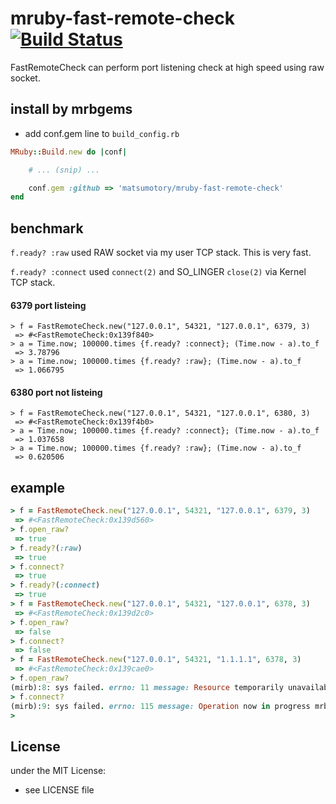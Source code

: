 # mruby-fast-remote-check   [![Build Status](https://travis-ci.org/matsumotory/mruby-fast-remote-check.svg?branch=master)](https://travis-ci.org/matsumotory/mruby-fast-remote-check)

FastRemoteCheck can perform port listening check at high speed using raw socket.

## install by mrbgems
- add conf.gem line to `build_config.rb`

```ruby
MRuby::Build.new do |conf|

    # ... (snip) ...

    conf.gem :github => 'matsumotory/mruby-fast-remote-check'
end
```

## benchmark

`f.ready? :raw` used RAW socket via my user TCP stack. This is very fast.

`f.ready? :connect` used `connect(2)` and SO_LINGER `close(2)` via Kernel TCP stack.


#### 6379 port listeing

```
> f = FastRemoteCheck.new("127.0.0.1", 54321, "127.0.0.1", 6379, 3)
 => #<FastRemoteCheck:0x139f840>
> a = Time.now; 100000.times {f.ready? :connect}; (Time.now - a).to_f
 => 3.78796
> a = Time.now; 100000.times {f.ready? :raw}; (Time.now - a).to_f
 => 1.066795
```

#### 6380 port not listeing

```
> f = FastRemoteCheck.new("127.0.0.1", 54321, "127.0.0.1", 6380, 3)
 => #<FastRemoteCheck:0x139f4b0>
> a = Time.now; 100000.times {f.ready? :connect}; (Time.now - a).to_f
 => 1.037658
> a = Time.now; 100000.times {f.ready? :raw}; (Time.now - a).to_f
 => 0.620506
```

## example
```ruby
> f = FastRemoteCheck.new("127.0.0.1", 54321, "127.0.0.1", 6379, 3)
 => #<FastRemoteCheck:0x139d560>
> f.open_raw?
 => true
> f.ready?(:raw)
 => true
> f.connect?
 => true
> f.ready?(:connect)
 => true
> f = FastRemoteCheck.new("127.0.0.1", 54321, "127.0.0.1", 6378, 3)
 => #<FastRemoteCheck:0x139d2c0>
> f.open_raw?
 => false
> f.connect?
 => false
> f = FastRemoteCheck.new("127.0.0.1", 54321, "1.1.1.1", 6378, 3)
 => #<FastRemoteCheck:0x139cae0>
> f.open_raw?
(mirb):8: sys failed. errno: 11 message: Resource temporarily unavailable mrbgem message: recvfrom failed (RuntimeError)
> f.connect?
(mirb):9: sys failed. errno: 115 message: Operation now in progress mrbgem message: connect failed (RuntimeError)
>
```

## License
under the MIT License:
- see LICENSE file
